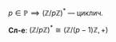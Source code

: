 $p \in \mathbb{P} \implies (\mathbb{Z} /p\mathbb{Z})^{*}$ — циклич.

**Сл-е**: $(\mathbb{Z} /p\mathbb{Z})^{*}\cong (\mathbb{Z} /(p-1)\mathbb{Z}, +)$